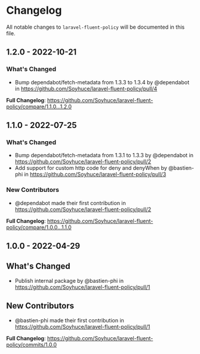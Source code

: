 # Changelog

All notable changes to `laravel-fluent-policy` will be documented in this file.

## 1.2.0 - 2022-10-21

### What's Changed

- Bump dependabot/fetch-metadata from 1.3.3 to 1.3.4 by @dependabot in https://github.com/Soyhuce/laravel-fluent-policy/pull/4

**Full Changelog**: https://github.com/Soyhuce/laravel-fluent-policy/compare/1.1.0...1.2.0

## 1.1.0 - 2022-07-25

### What's Changed

- Bump dependabot/fetch-metadata from 1.3.1 to 1.3.3 by @dependabot in https://github.com/Soyhuce/laravel-fluent-policy/pull/2
- Add support for custom http code for deny and denyWhen by @bastien-phi in https://github.com/Soyhuce/laravel-fluent-policy/pull/3

### New Contributors

- @dependabot made their first contribution in https://github.com/Soyhuce/laravel-fluent-policy/pull/2

**Full Changelog**: https://github.com/Soyhuce/laravel-fluent-policy/compare/1.0.0...1.1.0

## 1.0.0 - 2022-04-29

## What's Changed

- Publish internal package by @bastien-phi in https://github.com/Soyhuce/laravel-fluent-policy/pull/1

## New Contributors

- @bastien-phi made their first contribution in https://github.com/Soyhuce/laravel-fluent-policy/pull/1

**Full Changelog**: https://github.com/Soyhuce/laravel-fluent-policy/commits/1.0.0
